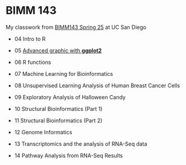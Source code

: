 # BIMM 143
My classwork from [BIMM143 Spring 25](https://bioboot.github.io/bimm143_S25/) at UC San Diego

- 04 Intro to R

- 05 [Advanced graphic with **ggplot2**](https://github.com/kyxz1813/bimm143_github/blob/main/class05/class05.md)

- 06 R functions

- 07 Machine Learning for Bioinformatics

- 08 Unsupervised Learning Analysis of Human Breast Cancer Cells

- 09 Exploratory Analysis of Halloween Candy

- 10 Structural Bioinformatics (Part 1)

- 11 Structural Bioinformatics (Part 2)

- 12 Genome Informatics

- 13 Transcriptomics and the analysis of RNA-Seq data

- 14 Pathway Analysis from RNA-Seq Results
